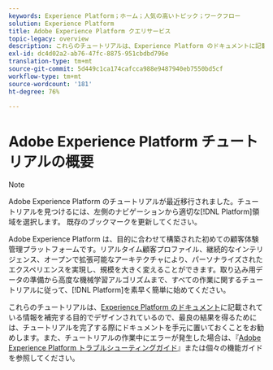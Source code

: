 ```yaml
---
keywords: Experience Platform；ホーム；人気の高いトピック；ワークフロー
solution: Experience Platform
title: Adobe Experience Platform クエリサービス
topic-legacy: overview
description: これらのチュートリアルは、Experience Platform のドキュメントに記載されている情報を補完する目的で設計されているので、最良の結果を得るために、チュートリアルを完了する際にドキュメントを手元に置いておくことをお勧めします。
exl-id: dc4d02a2-ab76-47fc-8875-951cbdbd796e
translation-type: tm+mt
source-git-commit: 5d449c1ca174cafcca988e9487940eb7550bd5cf
workflow-type: tm+mt
source-wordcount: '181'
ht-degree: 76%

---
```


# Adobe Experience Platform チュートリアルの概要

>[!NOTE]
>
>Adobe Experience Platform のチュートリアルが最近移行されました。チュートリアルを見つけるには、左側のナビゲーションから適切な[!DNL Platform]領域を選択します。 既存のブックマークを更新してください。

Adobe Experience Platform は、目的に合わせて構築された初めての顧客体験管理プラットフォームです。リアルタイム顧客プロファイル、継続的なインテリジェンス、オープンで拡張可能なアーキテクチャにより、パーソナライズされたエクスペリエンスを実現し、規模を大きく変えることができます。取り込み用データの準備から高度な機械学習アルゴリズムまで、すべての作業に関するチュートリアルに従って、[!DNL Platform]を素早く簡単に始めてください。

これらのチュートリアルは、[Experience Platform のドキュメント](../landing/documentation/overview.md)に記載されている情報を補完する目的でデザインされているので、最良の結果を得るためには、チュートリアルを完了する際にドキュメントを手元に置いておくことをお勧めします。また、チュートリアルの作業中にエラーが発生した場合は、『[Adobe Experience Platform トラブルシューティングガイド](../landing/troubleshooting.md)』または個々の機能ガイドを参照してください。
